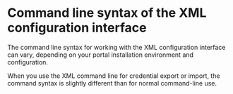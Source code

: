 # Command line syntax of the XML configuration interface

The command line syntax for working with the XML configuration interface can vary, depending on your portal installation environment and configuration.

When you use the XML command line for credential export or import, the command syntax is slightly different than for normal command-line use.


